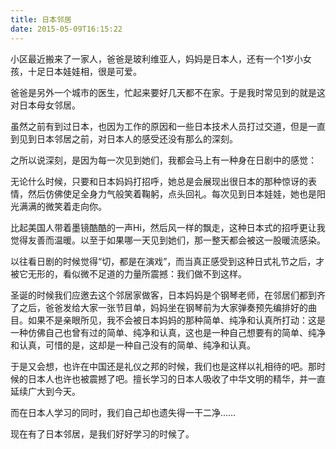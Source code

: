 ```yaml
---
title: 日本邻居
date: 2015-05-09T16:15:22
---
```


小区最近搬来了一家人，爸爸是玻利维亚人，妈妈是日本人，还有一个1岁小女孩，十足日本娃娃相，很是可爱。

<!--more-->

爸爸是另外一个城市的医生，忙起来要好几天都不在家。于是我时常见到的就是这对日本母女邻居。

虽然之前有到过日本，也因为工作的原因和一些日本技术人员打过交道，但是一直到见到日本邻居之前，对日本人的感受还没有那么的深刻。

之所以说深刻，是因为每一次见到她们，我都会马上有一种身在日剧中的感觉：

无论什么时候，只要和日本妈妈打招呼，她总是会展现出很日本的那种惊讶的表情，然后仿佛使足全身力气般笑着鞠躬，点头回礼。每次见到日本娃娃，她也是阳光满满的微笑着走向你。

比起美国人带着墨镜酷酷的一声Hi，然后风一样的飘走，这种日本式的招呼更让我觉得友善而温暖。以至于如果哪一天见到她们，那一整天都会被这一股暖流感染。

以往看日剧的时候觉得“切，都是在演戏”，而当真正感受到这种日式礼节之后，才被它无形的，看似微不足道的力量所震撼：我们做不到这样。

圣诞的时候我们应邀去这个邻居家做客，日本妈妈是个钢琴老师，在邻居们都到齐了之后，爸爸发给大家一张节目单，妈妈坐在钢琴前为大家弹奏预先编排好的曲目。如果不是亲眼所见，我不会被日本妈妈的那种简单、纯净和认真所打动：这是一种仿佛自己也曾有过的简单、纯净和认真，这也是一种自己想要有的简单、纯净和认真，可惜的是，这却是一种自己没有的简单、纯净和认真。

于是又会想，也许在中国还是礼仪之邦的时候，我们也是这样以礼相待的吧。那时候的日本人也许也被震撼了吧。擅长学习的日本人吸收了中华文明的精华，并一直延续广大到今天。

而在日本人学习的同时，我们自己却也遗失得一干二净……

现在有了日本邻居，是我们好好学习的时候了。
